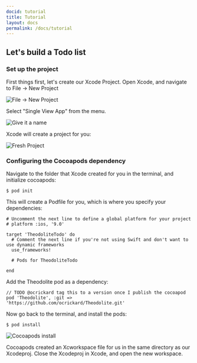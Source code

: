 ```yaml
---
docid: tutorial
title: Tutorial
layout: docs
permalink: /docs/tutorial
---
```


## Let's build a Todo list

### Set up the project

First things first, let's create our Xcode Project. Open Xcode, and navigate to File -> New Project

![File -> New Project](http://theodolite.org/static/images/tutorial/create-single-view-app.png)

Select "Single View App" from the menu.

![Give it a name](http://theodolite.org/static/images/tutorial/create-proj-name.png)

Xcode will create a project for you:

![Fresh Project](http://theodolite.org/static/images/tutorial/fresh-project.png)

### Configuring the Cocoapods dependency

Navigate to the folder that Xcode created for you in the terminal, and initialize cocoapods:

```
$ pod init
```

This will create a Podfile for you, which is where you specify your dependencies:

```
# Uncomment the next line to define a global platform for your project
# platform :ios, '9.0'

target 'TheodoliteTodo' do
  # Comment the next line if you're not using Swift and don't want to use dynamic frameworks
  use_frameworks!

  # Pods for TheodoliteTodo

end
```

Add the Theodolite pod as a dependency:

```
// TODO @ocrickard tag this to a version once I publish the cocoapod
pod 'Theodolite', :git => 'https://github.com/ocrickard/Theodolite.git'
```

Now go back to the terminal, and install the pods:

```
$ pod install
```

![Cocoapods install](http://theodolite.org/static/images/tutorial/pod-install.png)

Cocoapods created an Xcworkspace file for us in the same directory as our Xcodeproj. Close the Xcodeproj in Xcode, and open the new workspace.


